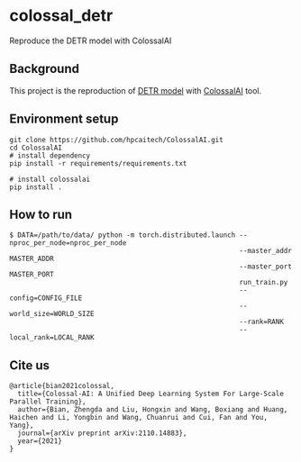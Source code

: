 # colossal_detr
Reproduce the DETR model with ColossalAI

## Background
This project is the reproduction of [DETR model](https://arxiv.org/abs/2005.12872) with [ColossalAI](https://github.com/hpcaitech/ColossalAI) tool.

## Environment setup
```
git clone https://github.com/hpcaitech/ColossalAI.git
cd ColossalAI
# install dependency
pip install -r requirements/requirements.txt

# install colossalai
pip install .
```

## How to run
```
$ DATA=/path/to/data/ python -m torch.distributed.launch --nproc_per_node=nproc_per_node
                                                         --master_addr MASTER_ADDR
                                                         --master_port MASTER_PORT
                                                         run_train.py
                                                         --config=CONFIG_FILE
                                                         --world_size=WORLD_SIZE
                                                         --rank=RANK
                                                         --local_rank=LOCAL_RANK
```

## Cite us
```
@article{bian2021colossal,
  title={Colossal-AI: A Unified Deep Learning System For Large-Scale Parallel Training},
  author={Bian, Zhengda and Liu, Hongxin and Wang, Boxiang and Huang, Haichen and Li, Yongbin and Wang, Chuanrui and Cui, Fan and You, Yang},
  journal={arXiv preprint arXiv:2110.14883},
  year={2021}
}
```